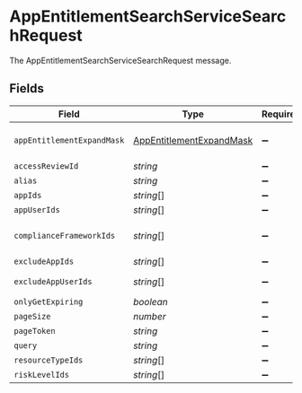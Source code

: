 # AppEntitlementSearchServiceSearchRequest

The AppEntitlementSearchServiceSearchRequest message.


## Fields

| Field                                                                       | Type                                                                        | Required                                                                    | Description                                                                 |
| --------------------------------------------------------------------------- | --------------------------------------------------------------------------- | --------------------------------------------------------------------------- | --------------------------------------------------------------------------- |
| `appEntitlementExpandMask`                                                  | [AppEntitlementExpandMask](../../models/shared/appentitlementexpandmask.md) | :heavy_minus_sign:                                                          | The AppEntitlementExpandMask message.                                       |
| `accessReviewId`                                                            | *string*                                                                    | :heavy_minus_sign:                                                          | The accessReviewId field.                                                   |
| `alias`                                                                     | *string*                                                                    | :heavy_minus_sign:                                                          | The alias field.                                                            |
| `appIds`                                                                    | *string*[]                                                                  | :heavy_minus_sign:                                                          | The appIds field.                                                           |
| `appUserIds`                                                                | *string*[]                                                                  | :heavy_minus_sign:                                                          | The appUserIds field.                                                       |
| `complianceFrameworkIds`                                                    | *string*[]                                                                  | :heavy_minus_sign:                                                          | The complianceFrameworkIds field.                                           |
| `excludeAppIds`                                                             | *string*[]                                                                  | :heavy_minus_sign:                                                          | The excludeAppIds field.                                                    |
| `excludeAppUserIds`                                                         | *string*[]                                                                  | :heavy_minus_sign:                                                          | The excludeAppUserIds field.                                                |
| `onlyGetExpiring`                                                           | *boolean*                                                                   | :heavy_minus_sign:                                                          | The onlyGetExpiring field.                                                  |
| `pageSize`                                                                  | *number*                                                                    | :heavy_minus_sign:                                                          | The pageSize field.                                                         |
| `pageToken`                                                                 | *string*                                                                    | :heavy_minus_sign:                                                          | The pageToken field.                                                        |
| `query`                                                                     | *string*                                                                    | :heavy_minus_sign:                                                          | The query field.                                                            |
| `resourceTypeIds`                                                           | *string*[]                                                                  | :heavy_minus_sign:                                                          | The resourceTypeIds field.                                                  |
| `riskLevelIds`                                                              | *string*[]                                                                  | :heavy_minus_sign:                                                          | The riskLevelIds field.                                                     |